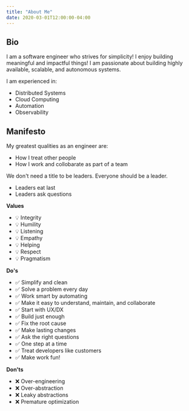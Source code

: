 ```yaml
---
title: "About Me"
date: 2020-03-01T12:00:00-04:00
---
```


## Bio

I am a software engineer who strives for simplicity!
I enjoy building meaningful and impactful things!
I am passionate about building highly available, scalable, and autonomous systems.

I am experienced in: 

  - Distributed Systems
  - Cloud Computing
  - Automation
  - Observability

## Manifesto

My greatest qualities as an engineer are:

  * How I treat other people
  * How I work and collobarate as part of a team

We don't need a title to be leaders. Everyone should be a leader.

  * Leaders eat last
  * Leaders ask questions

**Values**

  - 💡 Integrity
  - 💡 Humility
  - 💡 Listening
  - 💡 Empathy
  - 💡 Helping
  - 💡 Respect
  - 💡 Pragmatism

**Do's**

  - ✅ Simplify and clean
  - ✅ Solve a problem every day
  - ✅ Work smart by automating
  - ✅ Make it easy to understand, maintain, and collaborate
  - ✅ Start with UX/DX
  - ✅ Build just enough
  - ✅ Fix the root cause
  - ✅ Make lasting changes
  - ✅ Ask the right questions
  - ✅ One step at a time
  - ✅ Treat developers like customers
  - ✅ Make work fun!

**Don'ts**

  - ❌ Over-engineering
  - ❌ Over-abstraction
  - ❌ Leaky abstractions
  - ❌ Premature optimization
